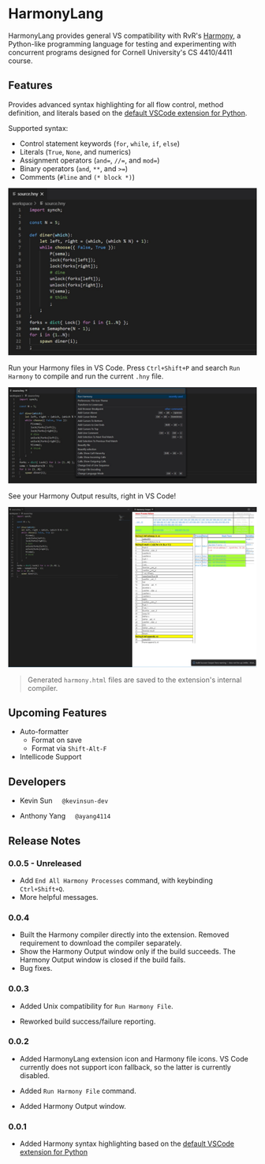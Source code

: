 # HarmonyLang

HarmonyLang provides general VS compatibility with RvR's [Harmony](http://www.cs.cornell.edu/home/rvr/harmony/), a Python-like programming language for testing and experimenting with concurrent programs designed for Cornell University's CS 4410/4411 course.

## Features

Provides advanced syntax highlighting for all flow control, method definition, and literals based on the [default VSCode extension for Python](https://github.com/microsoft/vscode).

Supported syntax:
 - Control statement keywords (`for`, `while`, `if`, `else`)
 - Literals (`True`, `None`, and numerics)
 - Assignment operators (`and=`, `//=`, and `mod=`)
 - Binary operators (`and`, `**`, and `>=`)
 - Comments (`#line` and `(* block *)`)

![Syntax Highlighting](images/syntax-example.jpg)

Run your Harmony files in VS Code. Press `Ctrl+Shift+P` and search `Run Harmony` to compile and run the current `.hny` file.

![Command](images/command-example.jpg)

See your Harmony Output results, right in VS Code!

![Harmony Output](images/build-example.jpg)

> Generated `harmony.html` files are saved to the extension's internal compiler.

## Upcoming Features

 - Auto-formatter
   - Format on save
   - Format via `Shift-Alt-F`
 - Intellicode Support

## Developers

 - Kevin Sun     `@kevinsun-dev`

 - Anthony Yang     `@ayang4114`

## Release Notes

### 0.0.5 - Unreleased

- Add `End All Harmony Processes` command, with keybinding `Ctrl+Shift+Q`.
- More helpful messages.

### 0.0.4

- Built the Harmony compiler directly into the extension. Removed requirement to download the compiler separately.
- Show the Harmony Output window only if the build succeeds. The Harmony Output window is closed if the build fails.
- Bug fixes.

### 0.0.3

- Added Unix compatibility for `Run Harmony File`.

- Reworked build success/failure reporting.

### 0.0.2

- Added HarmonyLang extension icon and Harmony file icons. VS Code currently does not support icon fallback, so the latter is currently disabled.

- Added `Run Harmony File` command.

- Added Harmony Output window.

### 0.0.1

- Added Harmony syntax highlighting based on the [default VSCode extension for Python](https://github.com/microsoft/vscode)
